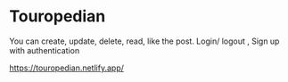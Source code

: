 # Touropedian

You can create, update, delete, read, like the post.
Login/ logout , Sign up with authentication

https://touropedian.netlify.app/
